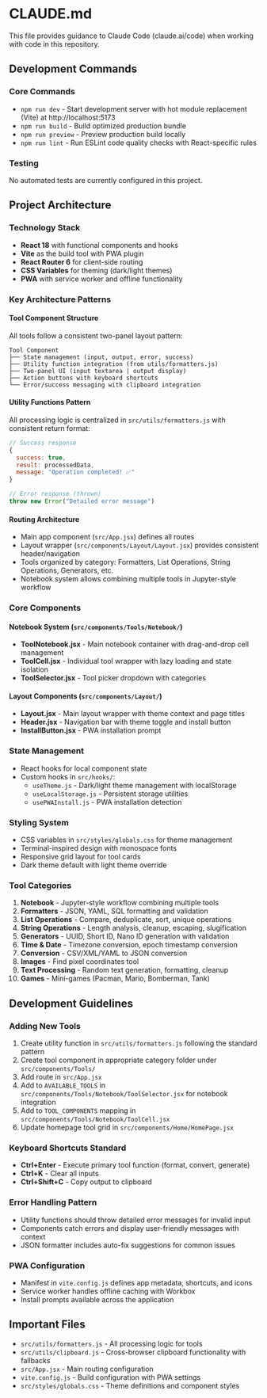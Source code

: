 # CLAUDE.md

This file provides guidance to Claude Code (claude.ai/code) when working with code in this repository.

## Development Commands

### Core Commands
- `npm run dev` - Start development server with hot module replacement (Vite) at http://localhost:5173
- `npm run build` - Build optimized production bundle 
- `npm run preview` - Preview production build locally
- `npm run lint` - Run ESLint code quality checks with React-specific rules

### Testing
No automated tests are currently configured in this project.

## Project Architecture

### Technology Stack
- **React 18** with functional components and hooks
- **Vite** as the build tool with PWA plugin
- **React Router 6** for client-side routing
- **CSS Variables** for theming (dark/light themes)
- **PWA** with service worker and offline functionality

### Key Architecture Patterns

#### Tool Component Structure
All tools follow a consistent two-panel layout pattern:
```
Tool Component
├── State management (input, output, error, success)
├── Utility function integration (from utils/formatters.js)
├── Two-panel UI (input textarea | output display)
├── Action buttons with keyboard shortcuts
└── Error/success messaging with clipboard integration
```

#### Utility Functions Pattern
All processing logic is centralized in `src/utils/formatters.js` with consistent return format:
```javascript
// Success response
{
  success: true,
  result: processedData,
  message: "Operation completed! ✅"
}

// Error response (thrown)
throw new Error("Detailed error message")
```

#### Routing Architecture
- Main app component (`src/App.jsx`) defines all routes
- Layout wrapper (`src/components/Layout/Layout.jsx`) provides consistent header/navigation
- Tools organized by category: Formatters, List Operations, String Operations, Generators, etc.
- Notebook system allows combining multiple tools in Jupyter-style workflow

### Core Components

#### Notebook System (`src/components/Tools/Notebook/`)
- **ToolNotebook.jsx** - Main notebook container with drag-and-drop cell management
- **ToolCell.jsx** - Individual tool wrapper with lazy loading and state isolation  
- **ToolSelector.jsx** - Tool picker dropdown with categories

#### Layout Components (`src/components/Layout/`)
- **Layout.jsx** - Main layout wrapper with theme context and page titles
- **Header.jsx** - Navigation bar with theme toggle and install button
- **InstallButton.jsx** - PWA installation prompt

### State Management
- React hooks for local component state
- Custom hooks in `src/hooks/`:
  - `useTheme.js` - Dark/light theme management with localStorage
  - `useLocalStorage.js` - Persistent storage utilities
  - `usePWAInstall.js` - PWA installation detection

### Styling System
- CSS variables in `src/styles/globals.css` for theme management
- Terminal-inspired design with monospace fonts
- Responsive grid layout for tool cards
- Dark theme default with light theme override

### Tool Categories
1. **Notebook** - Jupyter-style workflow combining multiple tools
2. **Formatters** - JSON, YAML, SQL formatting and validation
3. **List Operations** - Compare, deduplicate, sort, unique operations  
4. **String Operations** - Length analysis, cleanup, escaping, slugification
5. **Generators** - UUID, Short ID, Nano ID generation with validation
6. **Time & Date** - Timezone conversion, epoch timestamp conversion
7. **Conversion** - CSV/XML/YAML to JSON conversion
8. **Images** - Find pixel coordinates tool
9. **Text Processing** - Random text generation, formatting, cleanup
10. **Games** - Mini-games (Pacman, Mario, Bomberman, Tank)

## Development Guidelines

### Adding New Tools
1. Create utility function in `src/utils/formatters.js` following the standard pattern
2. Create tool component in appropriate category folder under `src/components/Tools/`
3. Add route in `src/App.jsx`
4. Add to `AVAILABLE_TOOLS` in `src/components/Tools/Notebook/ToolSelector.jsx` for notebook integration
5. Add to `TOOL_COMPONENTS` mapping in `src/components/Tools/Notebook/ToolCell.jsx`
6. Update homepage tool grid in `src/components/Home/HomePage.jsx`

### Keyboard Shortcuts Standard
- **Ctrl+Enter** - Execute primary tool function (format, convert, generate)
- **Ctrl+K** - Clear all inputs
- **Ctrl+Shift+C** - Copy output to clipboard

### Error Handling Pattern
- Utility functions should throw detailed error messages for invalid input
- Components catch errors and display user-friendly messages with context
- JSON formatter includes auto-fix suggestions for common issues

### PWA Configuration
- Manifest in `vite.config.js` defines app metadata, shortcuts, and icons
- Service worker handles offline caching with Workbox
- Install prompts available across the application

## Important Files
- `src/utils/formatters.js` - All processing logic for tools
- `src/utils/clipboard.js` - Cross-browser clipboard functionality with fallbacks
- `src/App.jsx` - Main routing configuration
- `vite.config.js` - Build configuration with PWA settings
- `src/styles/globals.css` - Theme definitions and component styles